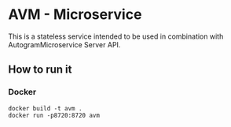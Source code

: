 # AVM - Microservice

This is a stateless service intended to be used in combination with AutogramMicroservice Server API.

## How to run it

### Docker

```
docker build -t avm .
docker run -p8720:8720 avm
```

